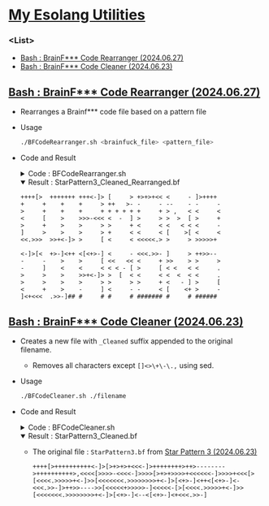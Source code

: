 # [My Esolang Utilities](/README.md#utility)


### **\<List>**

- [Bash : BrainF*** Code Rearranger (2024.06.27)](#bash--brainf-code-rearranger-20240627)
- [Bash : BrainF*** Code Cleaner (2024.06.23)](#bash--brainf-code-cleaner-20240623)


## [Bash : BrainF*** Code Rearranger (2024.06.27)](#list)

- Rearranges a Brainf*** code file based on a pattern file
- Usage
  ```bash
  ./BFCodeRearranger.sh <brainfuck_file> <pattern_file>
  ```
- Code and Result
  <details>
    <summary>Code : BFCodeRearranger.sh</summary>

    ```bash
    # Check if the correct number of arguments is provided
    if [ "$#" -ne 2 ]; then
      echo "Usage: $0 <brainfuck_file> <pattern_file>"
      exit 1
    fi

    # Assign arguments to variables
    brainfuck_file="$1"
    pattern_file="$2"

    # Check if the required files exist
    if [ ! -f "$brainfuck_file" ]; then
      echo "$brainfuck_file not found!"
      exit 1
    fi

    if [ ! -f "$pattern_file" ]; then
      echo "$pattern_file not found!"
      exit 1
    fi

    # Read the content of brainfuck_file
    brainfuck_content=$(<"$brainfuck_file")

    # Extract relevant characters from brainfuck_file
    filtered_content=$(echo "$brainfuck_content" | sed 's/[^[]<>\+\-\.,]//g')

    # Read the content of pattern_file
    pattern_content=$(<"$pattern_file")

    # Function to replace '#' with characters from brainfuck_content
    replace_pattern() {
      local content="$1"
      local index="$2"
      local result=""
      
      for ((i=0; i<${#content}; i++)); do
      char="${content:i:1}"
      if [[ "$char" == "#" ]]; then
        if [ $index -lt ${#filtered_content} ]; then
        result+="${filtered_content:index:1}"
        index=$((index + 1))
        else
        result+="#"
        fi
      else
        result+="$char"
      fi
      done

      echo "$result"
      echo "$index" > "$temp_file"          # Save the updated index in the temporary file
    }

    # Process the brainfuck content
    result=""
    char_index=0
    temp_file="./temp.txt"

    while [ $char_index -lt ${#filtered_content} ]; do
      replaced_pattern=$(replace_pattern "$pattern_content" "$char_index")
      result+="$replaced_pattern"$'\n\n'
      char_index=$(<"$temp_file")           # Read the next index from the temp file
    done

    # Remove the temporary file
    rm "$temp_file"

    # Create the new filename
    new_filename="${brainfuck_file%.*}_Rearranged.${brainfuck_file##*.}"

    # Save the result to the new file
    echo -n "$result" > "$new_filename"

    # Confirm the operation is complete
    echo "Rearranged file saved as $new_filename"
    ```
  </details>
  <details open="">
    <summary>Result : StarPattern3_Cleaned_Rearranged.bf</summary>

    ```brainfuck
    ++++[>  +++++++ +++<-]> [     > +>+>+<< <     - ]>++++  
    +     +    +    +     > ++   >- -     - --    - -     - 
    >     +    +    +     + + + + + +     + > ,   < <     < 
    <     [    >    >>>-<<< <  -  ] >     > >  >  [ >     + 
    >     +    >    >     > >     + <     < <   < < <     - 
    ]     >    >    >     > +     < <     < [    >[ <     < 
    <<.>>>  >>+<-]> >     [ <     < <<<<<.> >     > >>>>>+  

    <-]>[<  +>-]<++ <[<+>-] <     - <<<.>>- ]     > ++>>--  
    -     -    >    >     [ <<   << <     + >>    > >     > 
    -     ]    <    <     < < < - [ >     [ < <   < <     . 
    >     >    >    >>+<-]> >  [  < <     < <  <  < <     . 
    >     >    >    >     > >     > >     + <   - ] >     [ 
    <     +    >    -     ] <     - -     < [    <+ >     - 
    ]<+<<<  .>>-]## #     # #     # ####### #     # ######  

    ```
  </details>


## [Bash : BrainF*** Code Cleaner (2024.06.23)](#list)

- Creates a new file with `_Cleaned` suffix appended to the original filename.
  - Removes all characters except `[]<>\+\-\.,` using sed.
- Usage
  ```bash
  ./BFCodeCleaner.sh ./filename
  ```
- Code and Result
  <details>
    <summary>Code : BFCodeCleaner.sh</summary>

    ```bash
    #!/bin/bash

    # Check if a filename is provided
    if [ -z "$1" ]; then
      echo "Usage: $0 filename"
      exit 1
    fi

    # Get the filename from the argument
    filename="$1"

    # Check if the file exists
    if [ ! -f "$filename" ]; then
      echo "Error: File '$filename' not found!"
      exit 1
    fi

    # Create the new filename with '_Cleaned' suffix
    temp_filename="${filename%.*}_Temporary.${filename##*.}"
    new_filename="${filename%.*}_Cleaned.${filename##*.}"

    # Use tr to remove newline characters and save to a temporary file
    tr -d '\n' < "$filename" > "$temp_filename"

    # Use sed to remove all characters except '[]<>+-.,'
    sed 's/[^][<>+-.,]//g' "$temp_filename" > "$new_filename"

    # Add a newline character at the end of the new file
    echo "" >> "$new_filename"

    # Remove the temporary file
    rm "$temp_filename"

    # Confirm the operation is complete
    echo "Cleaned file saved as $new_filename"
    ```
  </details>
  <details open="">
    <summary>Result : StarPattern3_Cleaned.bf</summary>

  - The original file : `StarPattern3.bf` from [Star Pattern 3 (2024.06.23)](/Brainfuck/README.md#star-pattern-3-20240623)
    ```brainfuck
    ++++[>++++++++++<-]>[>+>+>+<<<-]>++++++++>++>-------->++++++++++>,<<<<[>>>>-<<<<-]>>>>[>+>+>>>>+<<<<<<-]>>>>+<<<[>[<<<<.>>>>>+<-]>>[<<<<<<<.>>>>>>>>+<-]>[<+>-]<++<[<+>-]<-<<<.>>-]>++>>---->>[<<<<<+>>>>>-]<<<<<-[>[<<<<.>>>>>+<-]>>[<<<<<<<.>>>>>>>>+<-]>[<+>-]<--<[<+>-]<+<<<.>>-]
    ```
  </details>
